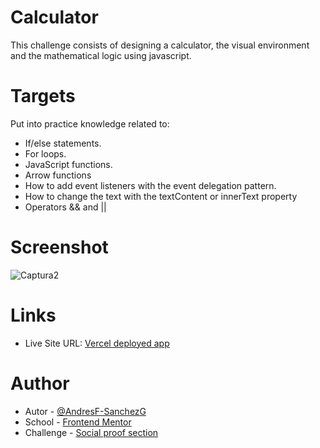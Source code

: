 # Calculator

This challenge consists of designing a calculator, the visual environment and the mathematical logic using javascript.

# Targets

Put into practice knowledge related to:

- If/else statements.
- For loops.
- JavaScript functions.
- Arrow functions
- How to add event listeners with the event delegation pattern.
- How to change the text with the textContent or innerText property
- Operators && and ||

# Screenshot

![Captura2](https://github.com/AndresF-SanchezG/challenge-9.0/assets/113924667/38f56255-6331-476a-a680-21f268adf02e)

# Links

- Live Site URL: [Vercel deployed app](https://challenge8-inky.vercel.app/)

# Author

- Autor - [@AndresF-SanchezG](https://github.com/AndresF-SanchezG)
- School - [Frontend Mentor](https://www.frontendmentor.io/profile/AndresF-SanchezG)
- Challenge - [Social proof section](https://www.frontendmentor.io/solutions/challenge-resolved-with-html-and-css-xeQXw49vtb)
